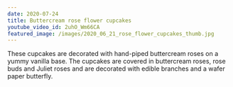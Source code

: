 ```yaml
---
date: 2020-07-24
title: Buttercream rose flower cupcakes
youtube_video_id: 2uhO_Wm66CA
featured_image: /images/2020_06_21_rose_flower_cupcakes_thumb.jpg
---
```

These cupcakes are decorated with hand-piped buttercream roses on a yummy vanilla base.
The cupcakes are covered in buttercream roses, rose buds and Juliet roses and are decorated with edible branches and a wafer paper butterfly.
